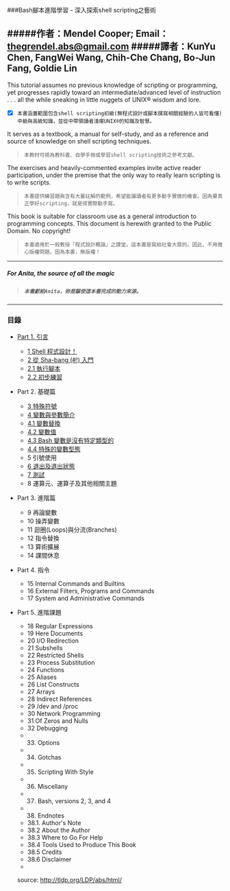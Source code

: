 ###Bash腳本進階學習 - 深入探索shell scripting之藝術

#####作者：Mendel Cooper; Email：thegrendel.abs@gmail.com
#####譯者：KunYu Chen, FangWei Wang, Chih-Che Chang, Bo-Jun Fang, Goldie Lin
---
This tutorial assumes no previous knowledge of scripting or programming, yet progresses rapidly toward an intermediate/advanced level of instruction . . . all the while sneaking in little nuggets of UNIX® wisdom and lore.

* [x] `本書涵蓋範圍包含shell scripting初級(無程式設計或腳本撰寫相關經驗的人皆可看懂)中級與高級知識，並從中帶領讀者淺嚐UNIX®的知識及智慧。`

It serves as a textbook, a manual for self-study, and as a reference and source of knowledge on shell scripting techniques.

>`本教材可視為教科書、自學手冊或學習shell scripting技術之參考文獻。`

The exercises and heavily-commented examples invite active reader participation, under the premise that the only way to really learn scripting is to write scripts.

>`本書提供練習題與含有大量註解的範例，希望能讓讀者有更多動手實做的機會。因為要真正學好scripting，就是得實際動手寫。`

This book is suitable for classroom use as a general introduction to programming concepts. This document is herewith granted to the Public Domain. No copyright!

>`本書適用於一般教授「程式設計概論」之課堂。這本書是寫給社會大眾的。因此，不用擔心版權問題。因為本書，無版權！`

---
##### For Anita, the source of all the magic
>##### `本書獻給Anita，妳是驅使這本書完成的動力來源。`

---

### 目錄

* [Part 1. 引言](content/part1-introduction.md)

  * [1 Shell 程式設計！](content/ch1.md)
  * [2 從 Sha-bang (#!) 入門](content/ch2.md)
  * [2.1 執行腳本](content/ch2-1.md)
  * [2.2 初步練習](content/ch2-2.md)

* Part 2. 基礎篇

  * [3 特殊符號](content/ch3.md)
  * [4 變數與參數簡介](content/ch4.md)
  * [4.1 變數替換](content/ch4-1.md)
  * [4.2 變數值](content/ch4-2.md)
  * [4.3 Bash 變數是沒有特定類型的](content/ch4-3.md)
  * [4.4 特殊的變數型態](content/ch4-4.md)
  * 5 引號使用
  * [6 退出及退出狀態](content/ch6.md)
  * [7 測試](content/ch7.md)
  * 8 運算元、運算子及其他相關主題

* Part 3. 進階篇
  * 9 再論變數
  * 10 操弄變數
  * 11 迴圈(Loops)與分流(Branches)
  * 12 指令替換
  * 13 算術擴展
  * 14 課間休息

* Part 4. 指令
  * 15 Internal Commands and Builtins
  * 16 External Filters, Programs and Commands
  * 17 System and Administrative Commands

* Part 5. 進階課題
  * 18 Regular Expressions
  * 19 Here Documents
  * 20 I/O Redirection
  * 21 Subshells
  * 22 Restricted Shells
  * 23 Process Substitution
  * 24 Functions
  * 25 Aliases
  * 26 List Constructs
  * 27 Arrays
  * 28 Indirect References
  * 29 /dev and /proc
  * 30 Network Programming
  * 31 Of Zeros and Nulls
  * 32 Debugging
  * 33. Options
  * 34. Gotchas
  * 35. Scripting With Style
  * 36. Miscellany
  * 37. Bash, versions 2, 3, and 4
  * 38. Endnotes
  * 38.1. Author's Note
  * 38.2 About the Author
  * 38.3 Where to Go For Help
  * 38.4 Tools Used to Produce This Book
  * 38.5 Credits
  * 38.6 Disclaimer
  * 
  source: http://tldp.org/LDP/abs/html/
